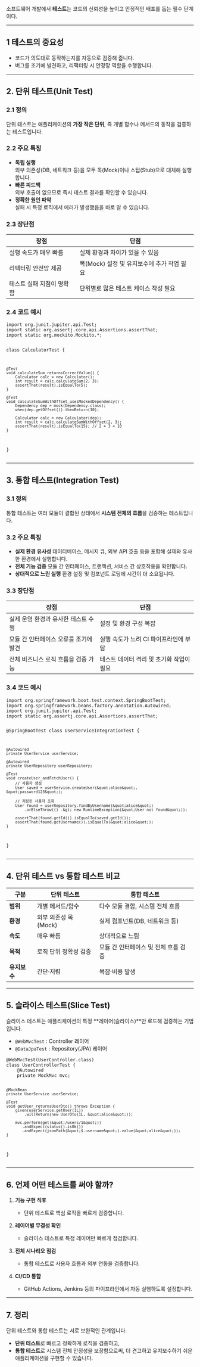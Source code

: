 <p>소프트웨어 개발에서 <strong>테스트</strong>는 코드의 신뢰성을 높이고 안정적인 배포를 돕는 필수 단계이다.</p>
<hr />
<h2 id="1-테스트의-중요성">1 테스트의 중요성</h2>
<ul>
<li>코드가 의도대로 동작하는지를 자동으로 검증해 줍니다.  </li>
<li>버그를 조기에 발견하고, 리팩터링 시 안정망 역할을 수행합니다.  </li>
</ul>
<hr />
<h2 id="2-단위-테스트unit-test">2. 단위 테스트(Unit Test)</h2>
<h3 id="21-정의">2.1 정의</h3>
<p>단위 테스트는 애플리케이션의 <strong>가장 작은 단위</strong>, 즉 개별 함수나 메서드의 동작을 검증하는 테스트입니다.</p>
<h3 id="22-주요-특징">2.2 주요 특징</h3>
<ul>
<li><strong>독립 실행</strong><br />외부 의존성(DB, 네트워크 등)을 모두 목(Mock)이나 스텁(Stub)으로 대체해 실행합니다.  </li>
<li><strong>빠른 피드백</strong><br />외부 호출이 없으므로 즉시 테스트 결과를 확인할 수 있습니다.  </li>
<li><strong>정확한 원인 파악</strong><br />실패 시 특정 로직에서 에러가 발생했음을 바로 알 수 있습니다.</li>
</ul>
<h3 id="23-장단점">2.3 장단점</h3>
<table>
<thead>
<tr>
<th>장점</th>
<th>단점</th>
</tr>
</thead>
<tbody><tr>
<td>실행 속도가 매우 빠름</td>
<td>실제 환경과 차이가 있을 수 있음</td>
</tr>
<tr>
<td>리팩터링 안전망 제공</td>
<td>목(Mock) 설정 및 유지보수에 추가 작업 필요</td>
</tr>
<tr>
<td>테스트 실패 지점이 명확함</td>
<td>단위별로 많은 테스트 케이스 작성 필요</td>
</tr>
</tbody></table>
<h3 id="24-코드-예시">2.4 코드 예시</h3>
<pre><code class="language-java">import org.junit.jupiter.api.Test;
import static org.assertj.core.api.Assertions.assertThat;
import static org.mockito.Mockito.*;

class CalculatorTest {

    @Test
    void calculateSum_returnsCorrectValue() {
        Calculator calc = new Calculator();
        int result = calc.calculateSum(2, 3);
        assertThat(result).isEqualTo(5);
    }

    @Test
    void calculateSumWithOffset_usesMockedDependency() {
        Dependency dep = mock(Dependency.class);
        when(dep.getOffset()).thenReturn(10);

        Calculator calc = new Calculator(dep);
        int result = calc.calculateSumWithOffset(2, 3);
        assertThat(result).isEqualTo(15); // 2 + 3 + 10
    }
}</code></pre>
<hr />
<h2 id="3-통합-테스트integration-test">3. 통합 테스트(Integration Test)</h2>
<h3 id="31-정의">3.1 정의</h3>
<p>통합 테스트는 여러 모듈이 결합된 상태에서 <strong>시스템 전체의 흐름</strong>을 검증하는 테스트입니다.</p>
<h3 id="32-주요-특징">3.2 주요 특징</h3>
<ul>
<li><strong>실제 환경 유사성</strong>
데이터베이스, 메시지 큐, 외부 API 호출 등을 포함해 실제와 유사한 환경에서 실행합니다.</li>
<li><strong>전체 기능 검증</strong>
모듈 간 인터페이스, 트랜잭션, 서비스 간 상호작용을 확인합니다.</li>
<li><strong>상대적으로 느린 실행</strong>
환경 설정 및 컴포넌트 로딩에 시간이 더 소요됩니다.</li>
</ul>
<h3 id="33-장단점">3.3 장단점</h3>
<table>
<thead>
<tr>
<th>장점</th>
<th>단점</th>
</tr>
</thead>
<tbody><tr>
<td>실제 운영 환경과 유사한 테스트 수행</td>
<td>설정 및 환경 구성 복잡</td>
</tr>
<tr>
<td>모듈 간 인터페이스 오류를 조기에 발견</td>
<td>실행 속도가 느려 CI 파이프라인에 부담</td>
</tr>
<tr>
<td>전체 비즈니스 로직 흐름을 검증 가능</td>
<td>테스트 데이터 격리 및 초기화 작업이 필요</td>
</tr>
</tbody></table>
<h3 id="34-코드-예시">3.4 코드 예시</h3>
<pre><code class="language-java">import org.springframework.boot.test.context.SpringBootTest;
import org.springframework.beans.factory.annotation.Autowired;
import org.junit.jupiter.api.Test;
import static org.assertj.core.api.Assertions.assertThat;

@SpringBootTest
class UserServiceIntegrationTest {

    @Autowired
    private UserService userService;

    @Autowired
    private UserRepository userRepository;

    @Test
    void createUser_andFetchUser() {
        // 사용자 생성
        User saved = userService.createUser(&quot;alice&quot;, &quot;password123&quot;);

        // 저장된 사용자 조회
        User found = userRepository.findByUsername(&quot;alice&quot;)
            .orElseThrow(() -&gt; new RuntimeException(&quot;User not found&quot;));

        assertThat(found.getId()).isEqualTo(saved.getId());
        assertThat(found.getUsername()).isEqualTo(&quot;alice&quot;);
    }
}</code></pre>
<hr />
<h2 id="4-단위-테스트-vs-통합-테스트-비교">4. 단위 테스트 vs 통합 테스트 비교</h2>
<table>
<thead>
<tr>
<th>구분</th>
<th>단위 테스트</th>
<th>통합 테스트</th>
</tr>
</thead>
<tbody><tr>
<td><strong>범위</strong></td>
<td>개별 메서드/함수</td>
<td>다수 모듈 결합, 시스템 전체 흐름</td>
</tr>
<tr>
<td><strong>환경</strong></td>
<td>외부 의존성 목(Mock)</td>
<td>실제 컴포넌트(DB, 네트워크 등)</td>
</tr>
<tr>
<td><strong>속도</strong></td>
<td>매우 빠름</td>
<td>상대적으로 느림</td>
</tr>
<tr>
<td><strong>목적</strong></td>
<td>로직 단위 정확성 검증</td>
<td>모듈 간 인터페이스 및 전체 흐름 검증</td>
</tr>
<tr>
<td><strong>유지보수</strong></td>
<td>간단·저렴</td>
<td>복잡·비용 발생</td>
</tr>
</tbody></table>
<hr />
<h2 id="5-슬라이스-테스트slice-test">5. 슬라이스 테스트(Slice Test)</h2>
<p>슬라이스 테스트는 애플리케이션의 특정 **레이어(슬라이스)**만 로드해 검증하는 기법입니다.</p>
<ul>
<li><code>@WebMvcTest</code> : Controller 레이어</li>
<li><code>@DataJpaTest</code> : Repository(JPA) 레이어</li>
</ul>
<pre><code class="language-java">@WebMvcTest(UserController.class)
class UserControllerTest {
    @Autowired
    private MockMvc mvc;

    @MockBean
    private UserService userService;

    @Test
    void getUser_returnsUserDto() throws Exception {
        given(userService.getUser(1L))
            .willReturn(new UserDto(1L, &quot;alice&quot;));

        mvc.perform(get(&quot;/users/1&quot;))
           .andExpect(status().isOk())
           .andExpect(jsonPath(&quot;$.username&quot;).value(&quot;alice&quot;));
    }
}</code></pre>
<hr />
<h2 id="6-언제-어떤-테스트를-써야-할까">6. 언제 어떤 테스트를 써야 할까?</h2>
<ol>
<li><p><strong>기능 구현 직후</strong></p>
<ul>
<li>단위 테스트로 핵심 로직을 빠르게 검증합니다.</li>
</ul>
</li>
<li><p><strong>레이어별 무결성 확인</strong></p>
<ul>
<li>슬라이스 테스트로 특정 레이어만 빠르게 점검합니다.</li>
</ul>
</li>
<li><p><strong>전체 시나리오 점검</strong></p>
<ul>
<li>통합 테스트로 사용자 흐름과 외부 연동을 검증합니다.</li>
</ul>
</li>
<li><p><strong>CI/CD 통합</strong></p>
<ul>
<li>GitHub Actions, Jenkins 등의 파이프라인에서 자동 실행하도록 설정합니다.</li>
</ul>
</li>
</ol>
<hr />
<h2 id="7-정리">7. 정리</h2>
<p>단위 테스트와 통합 테스트는 서로 보완적인 관계입니다.</p>
<ul>
<li><strong>단위 테스트</strong>로 빠르고 정확하게 로직을 검증하고,</li>
<li><strong>통합 테스트</strong>로 시스템 전체 안정성을 보장함으로써,
더 견고하고 유지보수하기 쉬운 애플리케이션을 구현할 수 있습니다.</li>
</ul>